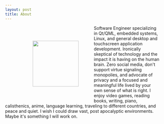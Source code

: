 ```yaml
---
layout: post
title: About
---
```


<figure>
  <img src="../img/logo-icon.jpg" align="left" hspace="50" vspace="50" width="150" height="150">
</figure> Software Engineer specializing in Qt/QML, embedded systems, Linux, and general desktop and touchscreen application development.  Ironically skeptical of technology and the impact it is having on the human brain.  Zero social media, don't support virtue signaling monopolies, and advocate of privacy and a focused and meaningful life lived by your own sense of what is right.  I enjoy video games, reading books, writing, piano, calisthenics, anime, language learning, traveling to different countries, and peace and quiet.  I wish I could draw vast, post apocalyptic environments.  Maybe it's something I will work on. 
